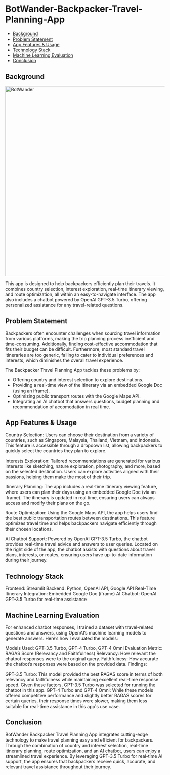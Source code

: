 
# BotWander-Backpacker-Travel-Planning-App
 - [Background](#Background)
 - [Problem Statement](#Problem-Statement)
 - [App Features & Usage](#App-Features-and-Usage)
 - [Technology Stack](#Technology-Stack)
 - [Machine Learning Evaluation](#Machine-Leanring-Evaluation)
 - [Conclusion](#Conclusion)
 
## Background
<img src="https://i.imgur.com/FcDrbFF.jpeg" alt="BotWander" width="600"/>

This app is designed to help backpackers efficiently plan their travels. It combines country selection, interest exploration, real-time itinerary viewing, and route optimization, all within an easy-to-navigate interface. The app also includes a chatbot powered by OpenAI GPT-3.5 Turbo, offering personalized assistance for any travel-related questions.

## Problem Statement
Backpackers often encounter challenges when sourcing travel information from various platforms, making the trip planning process inefficient and time-consuming. Additionally, finding cost-effective accommodation that fits their budget can be difficult. Furthermore, most standard travel itineraries are too generic, failing to cater to individual preferences and interests, which diminishes the overall travel experience.

The Backpacker Travel Planning App tackles these problems by:

- Offering country and interest selection to explore destinations.
- Providing a real-time view of the itinerary via an embedded Google Doc (using an iframe).
- Optimizing public transport routes with the Google Maps API.
- Integrating an AI chatbot that answers questions, budget planning and recommendation of accomodation in real time.

## App Features & Usage

Country Selection:
Users can choose their destination from a variety of countries, such as Singapore, Malaysia, Thailand, Vietnam, and Indonesia.
This feature is accessible through a dropdown list, allowing backpackers to quickly select the countries they plan to explore.

Interests Exploration:
Tailored recommendations are generated for various interests like sketching, nature exploration, photography, and more, based on the selected destination.
Users can explore activities aligned with their passions, helping them make the most of their trip.

Itinerary Planning:
The app includes a real-time itinerary viewing feature, where users can plan their days using an embedded Google Doc (via an iframe).
The itinerary is updated in real time, ensuring users can always access and modify their plans on the go.

Route Optimization:
Using the Google Maps API, the app helps users find the best public transportation routes between destinations.
This feature optimizes travel time and helps backpackers navigate efficiently through their chosen locations.

AI Chatbot Support:
Powered by OpenAI GPT-3.5 Turbo, the chatbot provides real-time travel advice and answers to user queries.
Located on the right side of the app, the chatbot assists with questions about travel plans, interests, or routes, ensuring users have up-to-date information during their journey.

## Technology Stack

Frontend: Streamlit
Backend: Python, OpenAI API, Google API
Real-Time Itinerary Integration: Embedded Google Doc (iframe)
AI Chatbot: OpenAI GPT-3.5 Turbo for real-time assistance

## Machine Learning Evaluation

For enhanced chatbot responses, I trained a dataset with travel-related questions and answers, using OpenAI’s machine learning models to generate answers. Here’s how I evaluated the models:

Models Used: GPT-3.5 Turbo, GPT-4 Turbo, GPT-4 Omni
Evaluation Metric: RAGAS Score (Relevancy and Faithfulness)
Relevancy: How relevant the chatbot responses were to the original query.
Faithfulness: How accurate the chatbot’s responses were based on the provided data.
Findings:

GPT-3.5 Turbo: This model provided the best RAGAS score in terms of both relevancy and faithfulness while maintaining excellent real-time response speed. Given these factors, GPT-3.5 Turbo was selected for running the chatbot in this app.
GPT-4 Turbo and GPT-4 Omni: While these models offered competitive performance and slightly better RAGAS scores for certain queries, their response times were slower, making them less suitable for real-time assistance in this app's use case.

## Conclusion

BotWander Backpacker Travel Planning App integrates cutting-edge technology to make travel planning easy and efficient for backpackers. Through the combination of country and interest selection, real-time itinerary planning, route optimization, and an AI chatbot, users can enjoy a streamlined travel experience. By leveraging GPT-3.5 Turbo for real-time AI support, the app ensures that backpackers receive quick, accurate, and relevant travel assistance throughout their journey.
